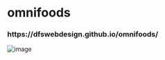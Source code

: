 # omnifoods

<h3> https://dfswebdesign.github.io/omnifoods/ </h3>

![image](https://user-images.githubusercontent.com/73851641/113464938-6d520480-93fe-11eb-8304-e7c048baccd6.png)

